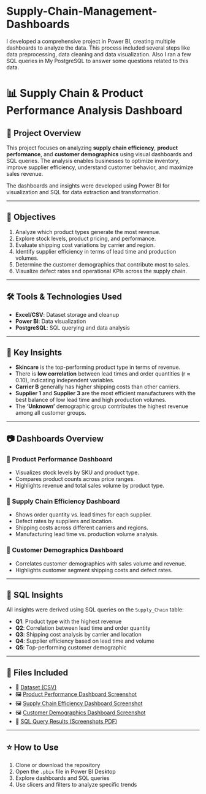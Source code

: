 # Supply-Chain-Management-Dashboards
I developed a comprehensive project in Power BI, creating multiple dashboards to analyze the data. This process included several steps like data preprocessing, data cleaning and data visualization. Also I ran a few SQL queries in My PostgreSQL to answer some questions related to this data.

# 📊 Supply Chain & Product Performance Analysis Dashboard

## 📝 Project Overview

This project focuses on analyzing **supply chain efficiency**, **product performance**, and **customer demographics** using visual dashboards and SQL queries. The analysis enables businesses to optimize inventory, improve supplier efficiency, understand customer behavior, and maximize sales revenue.

The dashboards and insights were developed using Power BI for visualization and SQL for data extraction and transformation.

---

## 🎯 Objectives

1. Analyze which product types generate the most revenue.
2. Explore stock levels, product pricing, and performance.
3. Evaluate shipping cost variations by carrier and region.
4. Identify supplier efficiency in terms of lead time and production volumes.
5. Determine the customer demographics that contribute most to sales.
6. Visualize defect rates and operational KPIs across the supply chain.

---

## 🛠️ Tools & Technologies Used

- **Excel/CSV**: Dataset storage and cleanup
- **Power BI**: Data visualization
- **PostgreSQL**: SQL querying and data analysis

---

## 📌 Key Insights

- **Skincare** is the top-performing product type in terms of revenue.
- There is **low correlation** between lead times and order quantities (r ≈ 0.10), indicating independent variables.
- **Carrier B** generally has higher shipping costs than other carriers.
- **Supplier 1** and **Supplier 3** are the most efficient manufacturers with the best balance of low lead time and high production volumes.
- The **‘Unknown’** demographic group contributes the highest revenue among all customer groups.

---

## 📷 Dashboards Overview

### 🔶 Product Performance Dashboard
- Visualizes stock levels by SKU and product type.
- Compares product counts across price ranges.
- Highlights revenue and total sales volume by product type.

### 🔴 Supply Chain Efficiency Dashboard
- Shows order quantity vs. lead times for each supplier.
- Defect rates by suppliers and location.
- Shipping costs across different carriers and regions.
- Manufacturing lead time vs. production volume analysis.

### 🔵 Customer Demographics Dashboard
- Correlates customer demographics with sales volume and revenue.
- Highlights customer segment shipping costs and defect rates.

---

## 🧮 SQL Insights

All insights were derived using SQL queries on the `Supply_Chain` table:

- **Q1**: Product type with the highest revenue
- **Q2**: Correlation between lead time and order quantity
- **Q3**: Shipping cost analysis by carrier and location
- **Q4**: Supplier efficiency based on lead time and volume
- **Q5**: Top-performing customer demographic

---

## 📎 Files Included

- 📄 [Dataset (CSV)](https://drive.google.com/file/d/1LzRgcmiPu-D1e1sPNIDvkr57C4mGzdLH/view)  
- 🖼️ [Product Performance Dashboard Screenshot](https://github.com/Rishinroy2000/Supply-Chain-Management-Dashboards/blob/main/product%20performance%20ss.png)  
- 🖼️ [Supply Chain Efficiency Dashboard Screenshot](https://github.com/Rishinroy2000/Supply-Chain-Management-Dashboards/blob/main/Supply%20chain%20efficiency%20ss.png)  
- 🖼️ [Customer Demographics Dashboard Screenshot](https://github.com/Rishinroy2000/Supply-Chain-Management-Dashboards/blob/main/Customer%20demographics%20ss.png)  
- 📸 [SQL Query Results (Screenshots PDF)](https://github.com/Rishinroy2000/Supply-Chain-Management-Dashboards/blob/main/SQL%20Query%20Analysis.pdf)

---

## ⭐ How to Use

1. Clone or download the repository  
2. Open the `.pbix` file in Power BI Desktop  
3. Explore dashboards and SQL queries  
4. Use slicers and filters to analyze specific trends
